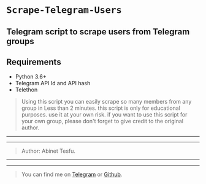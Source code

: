# ```Scrape-Telegram-Users```

## Telegram script to scrape users from Telegram groups

## Requirements

* Python 3.6+
* Telegram API Id and API hash
* Telethon


> Using this script you can easily scrape so many members from any group in Less than 2 minutes. this script is only for educational purposes. use it at your own risk. if you want to use this script for your own group, please don't forget to give credit to the original author.   
-----------------------------------------
-----------------------------------------
> Author: Abinet Tesfu.

-----------------------------------------
-----------------------------------------

> You can find me on [Telegram](https://t.me/Abinet_tes) or [Github](github.com/Abinet508).